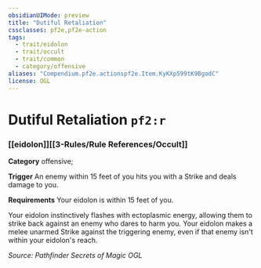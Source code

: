 ```yaml
---
obsidianUIMode: preview
title: "Dutiful Retaliation"
cssclasses: pf2e,pf2e-action
tags:
  - trait/eidolon
  - trait/occult
  - trait/common
  - category/offensive
aliases: "Compendium.pf2e.actionspf2e.Item.KyKXp599tK9BgodC"
license: OGL
---
```

# Dutiful Retaliation `pf2:r`

### [[eidolon]][[3-Rules/Rule References/Occult]]

**Category** offensive; 




**Trigger** An enemy within 15 feet of you hits you with a Strike and deals damage to you.

**Requirements** Your eidolon is within 15 feet of you.

Your eidolon instinctively flashes with ectoplasmic energy, allowing them to strike back against an enemy who dares to harm you. Your eidolon makes a melee unarmed Strike against the triggering enemy, even if that enemy isn't within your eidolon's reach.

*Source: Pathfinder Secrets of Magic*
*OGL*